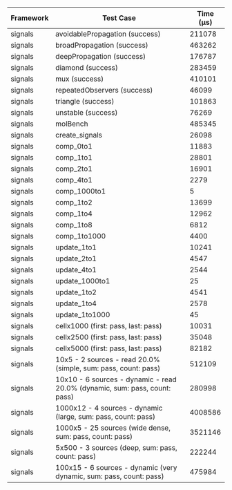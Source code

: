 | Framework | Test Case | Time (μs) |
| --- | --- | --- |
| signals | avoidablePropagation (success) | 211078 |
| signals | broadPropagation (success) | 463262 |
| signals | deepPropagation (success) | 176787 |
| signals | diamond (success) | 283459 |
| signals | mux (success) | 410101 |
| signals | repeatedObservers (success) | 46099 |
| signals | triangle (success) | 101863 |
| signals | unstable (success) | 76269 |
| signals | molBench | 485345 |
| signals | create_signals | 26098 |
| signals | comp_0to1 | 11883 |
| signals | comp_1to1 | 28801 |
| signals | comp_2to1 | 16901 |
| signals | comp_4to1 | 2279 |
| signals | comp_1000to1 | 5 |
| signals | comp_1to2 | 13699 |
| signals | comp_1to4 | 12962 |
| signals | comp_1to8 | 6812 |
| signals | comp_1to1000 | 4400 |
| signals | update_1to1 | 10241 |
| signals | update_2to1 | 4547 |
| signals | update_4to1 | 2544 |
| signals | update_1000to1 | 25 |
| signals | update_1to2 | 4541 |
| signals | update_1to4 | 2578 |
| signals | update_1to1000 | 45 |
| signals | cellx1000 (first: pass, last: pass) | 10031 |
| signals | cellx2500 (first: pass, last: pass) | 35048 |
| signals | cellx5000 (first: pass, last: pass) | 82182 |
| signals | 10x5 - 2 sources - read 20.0% (simple, sum: pass, count: pass) | 512109 |
| signals | 10x10 - 6 sources - dynamic - read 20.0% (dynamic, sum: pass, count: pass) | 280998 |
| signals | 1000x12 - 4 sources - dynamic (large, sum: pass, count: pass) | 4008586 |
| signals | 1000x5 - 25 sources (wide dense, sum: pass, count: pass) | 3521146 |
| signals | 5x500 - 3 sources (deep, sum: pass, count: pass) | 222244 |
| signals | 100x15 - 6 sources - dynamic (very dynamic, sum: pass, count: pass) | 475984 |
